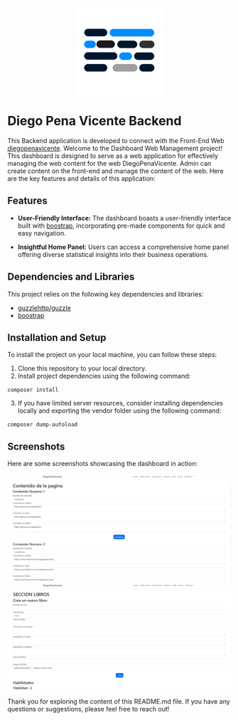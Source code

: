<p align="center">
  <a href="https://diegopenavicente.com" target="_blank">
    <img src="https://github.com/DiegoPevi05/diegopenavicente-front/blob/main/public/logo.png" width="200">
  </a>
</p>

# Diego Pena Vicente Backend

This Backend application is developed to connect with the Front-End Web [diegopenavicente](https://www.diegopenavicente.com).
Welcome to the Dashboard Web Management project! This dashboard is designed to serve as a web application for effectively managing the web content for the web DiegoPenaVicente. Admin can create content on the front-end and manage the content of the web. Here are the key features and details of this application:

## Features

- **User-Friendly Interface:** The dashboard boasts a user-friendly interface built with [boostrap](https://getbootstrap.com/), incorporating pre-made components for quick and easy navigation.

- **Insightful Home Panel:** Users can access a comprehensive home panel offering diverse statistical insights into their business operations.


## Dependencies and Libraries

This project relies on the following key dependencies and libraries:

- [guzzlehttp/guzzle](https://packagist.org/packages/guzzlehttp/guzzle)
- [boostrap](https://getbootstrap.com/)

## Installation and Setup

To install the project on your local machine, you can follow these steps:

1. Clone this repository to your local directory.
2. Install project dependencies using the following command:
```
composer install
```
3. If you have limited server resources, consider installing dependencies locally and exporting the vendor folder using the following command:
```
composer dump-autoload
```
## Screenshots

Here are some screenshots showcasing the dashboard in action:

![Image1](https://github.com/DiegoPevi05/diegopenavicente-server/blob/main/public/dashboard_1.png?raw=true)
![Image2](https://github.com/DiegoPevi05/diegopenavicente-server/blob/main/public/dashboard_2.png?raw=true)

Thank you for exploring the content of this README.md file. If you have any questions or suggestions, please feel free to reach out!
